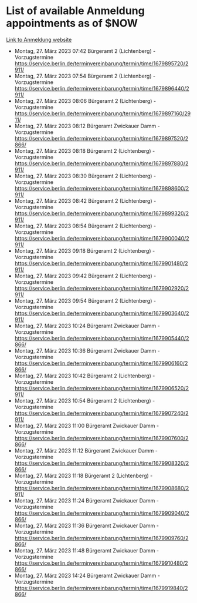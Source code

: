 # List of available Anmeldung appointments as of $NOW
[Link to Anmeldung website](https://service.berlin.de/terminvereinbarung/termin/tag.php?termin=1&anliegen[]=120686&dienstleisterlist=122210,122217,327316,122219,327312,122227,327314,122231,327346,122243,327348,122254,122252,329742,122260,329745,122262,329748,122271,327278,122273,327274,122277,327276,330436,122280,327294,122282,327290,122284,327292,122291,327270,122285,327266,122286,327264,122296,327268,150230,329760,122297,327286,122294,327284,122312,329763,122314,329775,122304,327330,122311,327334,122309,327332,317869,122281,327352,122279,329772,122283,122276,327324,122274,327326,122267,329766,122246,327318,122251,327320,122257,327322,122208,327298,122226,327300&herkunft=http%3A%2F%2Fservice.berlin.de%2Fdienstleistung%2F120686%2F)
- Montag, 27. März 2023 07:42 Bürgeramt 2 (Lichtenberg) - Vorzugstermine https://service.berlin.de/terminvereinbarung/termin/time/1679895720/2911/
- Montag, 27. März 2023 07:54 Bürgeramt 2 (Lichtenberg) - Vorzugstermine https://service.berlin.de/terminvereinbarung/termin/time/1679896440/2911/
- Montag, 27. März 2023 08:06 Bürgeramt 2 (Lichtenberg) - Vorzugstermine https://service.berlin.de/terminvereinbarung/termin/time/1679897160/2911/
- Montag, 27. März 2023 08:12 Bürgeramt Zwickauer Damm - Vorzugstermine https://service.berlin.de/terminvereinbarung/termin/time/1679897520/2866/
- Montag, 27. März 2023 08:18 Bürgeramt 2 (Lichtenberg) - Vorzugstermine https://service.berlin.de/terminvereinbarung/termin/time/1679897880/2911/
- Montag, 27. März 2023 08:30 Bürgeramt 2 (Lichtenberg) - Vorzugstermine https://service.berlin.de/terminvereinbarung/termin/time/1679898600/2911/
- Montag, 27. März 2023 08:42 Bürgeramt 2 (Lichtenberg) - Vorzugstermine https://service.berlin.de/terminvereinbarung/termin/time/1679899320/2911/
- Montag, 27. März 2023 08:54 Bürgeramt 2 (Lichtenberg) - Vorzugstermine https://service.berlin.de/terminvereinbarung/termin/time/1679900040/2911/
- Montag, 27. März 2023 09:18 Bürgeramt 2 (Lichtenberg) - Vorzugstermine https://service.berlin.de/terminvereinbarung/termin/time/1679901480/2911/
- Montag, 27. März 2023 09:42 Bürgeramt 2 (Lichtenberg) - Vorzugstermine https://service.berlin.de/terminvereinbarung/termin/time/1679902920/2911/
- Montag, 27. März 2023 09:54 Bürgeramt 2 (Lichtenberg) - Vorzugstermine https://service.berlin.de/terminvereinbarung/termin/time/1679903640/2911/
- Montag, 27. März 2023 10:24 Bürgeramt Zwickauer Damm - Vorzugstermine https://service.berlin.de/terminvereinbarung/termin/time/1679905440/2866/
- Montag, 27. März 2023 10:36 Bürgeramt Zwickauer Damm - Vorzugstermine https://service.berlin.de/terminvereinbarung/termin/time/1679906160/2866/
- Montag, 27. März 2023 10:42 Bürgeramt 2 (Lichtenberg) - Vorzugstermine https://service.berlin.de/terminvereinbarung/termin/time/1679906520/2911/
- Montag, 27. März 2023 10:54 Bürgeramt 2 (Lichtenberg) - Vorzugstermine https://service.berlin.de/terminvereinbarung/termin/time/1679907240/2911/
- Montag, 27. März 2023 11:00 Bürgeramt Zwickauer Damm - Vorzugstermine https://service.berlin.de/terminvereinbarung/termin/time/1679907600/2866/
- Montag, 27. März 2023 11:12 Bürgeramt Zwickauer Damm - Vorzugstermine https://service.berlin.de/terminvereinbarung/termin/time/1679908320/2866/
- Montag, 27. März 2023 11:18 Bürgeramt 2 (Lichtenberg) - Vorzugstermine https://service.berlin.de/terminvereinbarung/termin/time/1679908680/2911/
- Montag, 27. März 2023 11:24 Bürgeramt Zwickauer Damm - Vorzugstermine https://service.berlin.de/terminvereinbarung/termin/time/1679909040/2866/
- Montag, 27. März 2023 11:36 Bürgeramt Zwickauer Damm - Vorzugstermine https://service.berlin.de/terminvereinbarung/termin/time/1679909760/2866/
- Montag, 27. März 2023 11:48 Bürgeramt Zwickauer Damm - Vorzugstermine https://service.berlin.de/terminvereinbarung/termin/time/1679910480/2866/
- Montag, 27. März 2023 14:24 Bürgeramt Zwickauer Damm - Vorzugstermine https://service.berlin.de/terminvereinbarung/termin/time/1679919840/2866/

